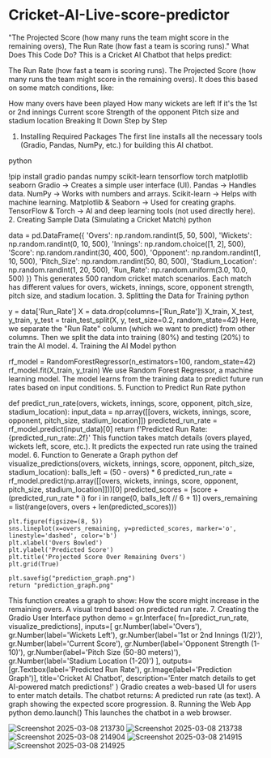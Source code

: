 # Cricket-AI-Live-score-predictor
"The Projected Score (how many runs the team might score in the remaining overs), The Run Rate (how fast a team is scoring runs)."
What Does This Code Do?
This is a Cricket AI Chatbot that helps predict:

The Run Rate (how fast a team is scoring runs).
The Projected Score (how many runs the team might score in the remaining overs).
It does this based on some match conditions, like:

How many overs have been played
How many wickets are left
If it's the 1st or 2nd innings
Current score
Strength of the opponent
Pitch size and stadium location
Breaking It Down Step by Step
1. Installing Required Packages
The first line installs all the necessary tools (Gradio, Pandas, NumPy, etc.) for building this AI chatbot.

python

!pip install gradio pandas numpy scikit-learn tensorflow torch matplotlib seaborn
Gradio → Creates a simple user interface (UI).
Pandas → Handles data.
NumPy → Works with numbers and arrays.
Scikit-learn → Helps with machine learning.
Matplotlib & Seaborn → Used for creating graphs.
TensorFlow & Torch → AI and deep learning tools (not used directly here).
2. Creating Sample Data (Simulating a Cricket Match)
python

data = pd.DataFrame({
    'Overs': np.random.randint(5, 50, 500),
    'Wickets': np.random.randint(0, 10, 500),
    'Innings': np.random.choice([1, 2], 500),
    'Score': np.random.randint(30, 400, 500),
    'Opponent': np.random.randint(1, 10, 500),
    'Pitch_Size': np.random.randint(50, 80, 500),
    'Stadium_Location': np.random.randint(1, 20, 500),
    'Run_Rate': np.random.uniform(3.0, 10.0, 500)
})
This generates 500 random cricket match scenarios.
Each match has different values for overs, wickets, innings, score, opponent strength, pitch size, and stadium location.
3. Splitting the Data for Training
python

y = data['Run_Rate']
X = data.drop(columns=['Run_Rate'])
X_train, X_test, y_train, y_test = train_test_split(X, y, test_size=0.2, random_state=42)
Here, we separate the "Run Rate" column (which we want to predict) from other columns.
Then we split the data into training (80%) and testing (20%) to train the AI model.
4. Training the AI Model
python

rf_model = RandomForestRegressor(n_estimators=100, random_state=42)
rf_model.fit(X_train, y_train)
We use Random Forest Regressor, a machine learning model.
The model learns from the training data to predict future run rates based on input conditions.
5. Function to Predict Run Rate
python

def predict_run_rate(overs, wickets, innings, score, opponent, pitch_size, stadium_location):
    input_data = np.array([[overs, wickets, innings, score, opponent, pitch_size, stadium_location]])
    predicted_run_rate = rf_model.predict(input_data)[0]
    return f'Predicted Run Rate: {predicted_run_rate:.2f}'
This function takes match details (overs played, wickets left, score, etc.).
It predicts the expected run rate using the trained model.
6. Function to Generate a Graph
python
def visualize_predictions(overs, wickets, innings, score, opponent, pitch_size, stadium_location):
    balls_left = (50 - overs) * 6
    predicted_run_rate = rf_model.predict(np.array([[overs, wickets, innings, score, opponent, pitch_size, stadium_location]]))[0]
    predicted_scores = [score + (predicted_run_rate * i) for i in range(0, balls_left // 6 + 1)]
    overs_remaining = list(range(overs, overs + len(predicted_scores)))
    
    plt.figure(figsize=(8, 5))
    sns.lineplot(x=overs_remaining, y=predicted_scores, marker='o', linestyle='dashed', color='b')
    plt.xlabel('Overs Bowled')
    plt.ylabel('Predicted Score')
    plt.title('Projected Score Over Remaining Overs')
    plt.grid(True)
    
    plt.savefig("prediction_graph.png")
    return "prediction_graph.png"
This function creates a graph to show:
How the score might increase in the remaining overs.
A visual trend based on predicted run rate.
7. Creating the Gradio User Interface
python
demo = gr.Interface(
    fn=[predict_run_rate, visualize_predictions],
    inputs=[
        gr.Number(label='Overs'),
        gr.Number(label='Wickets Left'),
        gr.Number(label='1st or 2nd Innings (1/2)'),
        gr.Number(label='Current Score'),
        gr.Number(label='Opponent Strength (1-10)'),
        gr.Number(label='Pitch Size (50-80 meters)'),
        gr.Number(label='Stadium Location (1-20)')
    ],
    outputs=[gr.Textbox(label='Predicted Run Rate'), gr.Image(label='Prediction Graph')],
    title='Cricket AI Chatbot',
    description='Enter match details to get AI-powered match predictions!'
)
Gradio creates a web-based UI for users to enter match details.
The chatbot returns:
A predicted run rate (as text).
A graph showing the expected score progression.
8. Running the Web App
python
demo.launch()
This launches the chatbot in a web browser.

![Screenshot 2025-03-08 213730](https://github.com/user-attachments/assets/9958196a-7f14-4a97-a5ce-e87dc2ff277b)
![Screenshot 2025-03-08 213738](https://github.com/user-attachments/assets/c5a7a60e-79f7-4001-be45-a0d90f80f310)
![Screenshot 2025-03-08 214904](https://github.com/user-attachments/assets/81bb9cfb-6fb7-43a8-b927-a3a272fc30c6)
![Screenshot 2025-03-08 214915](https://github.com/user-attachments/assets/9face1cc-0fcb-4424-9175-1e352e9b62b4)
![Screenshot 2025-03-08 214925](https://github.com/user-attachments/assets/2fe2f597-7cc3-48fd-aa0a-a18ca04180c0)



